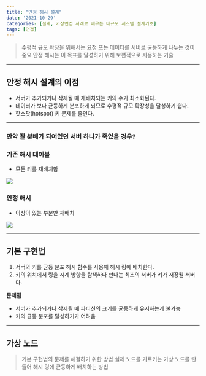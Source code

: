 ```yaml
---
title: "안정 해시 설계"
date: '2021-10-29'
categories: [설계, 가상면접 사례로 배우는 대규모 시스템 설계기초]
tags: [면접]
---
```



> 수평적 규모 확장을 위해서는 요청 또는 데이터를 서버로 균등하게 나누는 것이 중요
> 안정 해시는 이 목표를 달성하기 위해 보편적으로 사용하는 기술

---

## 안정 해시 설계의  이점

- 서버가 추가되거나 삭제될 때 재배치되는 키의 수가 최소화된다.
- 데이터가 보다 균등하게 분포하게 되므로 수평적 규모 확장성을 달성하기 쉽다.
- 핫스팟(hotspot) 키 문제를 줄인다.

---

### 만약 잘 분배가 되어있던 서버 하나가 죽었을 경우?

### 기존 해시 테이블

- 모든 키를 재배치함

![](https://user-images.githubusercontent.com/55419159/138881514-e09e12fd-2764-40ee-9eef-2cf3a4a84f3f.png)

### 안정 해시

- 이상이 있는 부분만 재배치

![](https://user-images.githubusercontent.com/55419159/138881565-e60403c1-c98e-48ab-bb80-8a8c5f10320b.png)

---

## 기본 구현법

1. 서버와 키를 균등 분포 해시 함수를 사용해 해시 링에 배치한다.
2. 키의 위치에서 링을 시계 방향을 탐색하다 만나는 최초의 서버가 키가 저장될 서버다.

**문제점**

- 서버가 추가되거나 삭제될 때 파티션의 크기를 균등하게 유지하는게 불가능
- 키의 균등 분포를 달성하기가 어려움

---

## 가상 노드

> 기본 구현법의 문제를 해결하기 위한 방법
> 실제 노드를 가르키는 가상 노드를 만들어 해시 링에 균등하게 배치하는 방법

